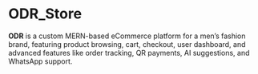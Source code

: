 # ODR_Store
**ODR** is a custom MERN-based eCommerce platform for a men’s fashion brand, featuring product browsing, cart, checkout, user dashboard, and advanced features like order tracking, QR payments, AI suggestions, and WhatsApp support.
